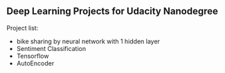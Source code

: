 ## Deep Learning Projects for Udacity Nanodegree ##

Project list:

- bike sharing by neural network with 1 hidden layer
- Sentiment Classification
- Tensorflow
- AutoEncoder

